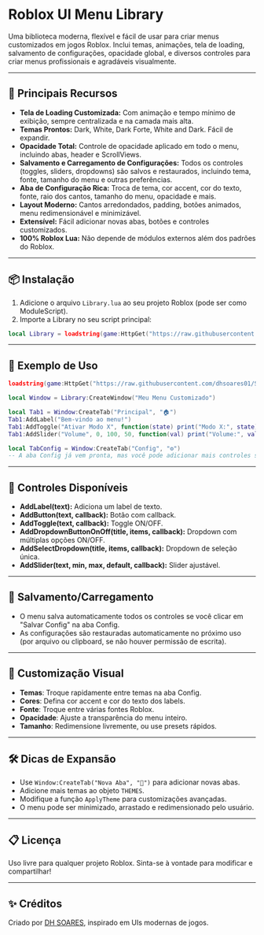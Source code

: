 # Roblox UI Menu Library

Uma biblioteca moderna, flexível e fácil de usar para criar menus customizados em jogos Roblox. Inclui temas, animações, tela de loading, salvamento de configurações, opacidade global, e diversos controles para criar menus profissionais e agradáveis visualmente.

---

## 🚀 Principais Recursos

- **Tela de Loading Customizada:** Com animação e tempo mínimo de exibição, sempre centralizada e na camada mais alta.
- **Temas Prontos:** Dark, White, Dark Forte, White and Dark. Fácil de expandir.
- **Opacidade Total:** Controle de opacidade aplicado em todo o menu, incluindo abas, header e ScrollViews.
- **Salvamento e Carregamento de Configurações:** Todos os controles (toggles, sliders, dropdowns) são salvos e restaurados, incluindo tema, fonte, tamanho do menu e outras preferências.
- **Aba de Configuração Rica:** Troca de tema, cor accent, cor do texto, fonte, raio dos cantos, tamanho do menu, opacidade e mais.
- **Layout Moderno:** Cantos arredondados, padding, botões animados, menu redimensionável e minimizável.
- **Extensível:** Fácil adicionar novas abas, botões e controles customizados.
- **100% Roblox Lua:** Não depende de módulos externos além dos padrões do Roblox.

---

## 📦 Instalação

1. Adicione o arquivo `Library.lua` ao seu projeto Roblox (pode ser como ModuleScript).
2. Importe a Library no seu script principal:

```lua
local Library = loadstring(game:HttpGet("https://raw.githubusercontent.com/dhsoares01/Script-library-/main/Library.lua"))()
```

---

## 📝 Exemplo de Uso

```lua
loadstring(game:HttpGet("https://raw.githubusercontent.com/dhsoares01/Script-library-/main/Library.lua"))()

local Window = Library:CreateWindow("Meu Menu Customizado")

local Tab1 = Window:CreateTab("Principal", "🏠")
Tab1:AddLabel("Bem-vindo ao menu!")
Tab1:AddToggle("Ativar Modo X", function(state) print("Modo X:", state) end)
Tab1:AddSlider("Volume", 0, 100, 50, function(val) print("Volume:", val) end)

local TabConfig = Window:CreateTab("Config", "⚙️")
-- A aba Config já vem pronta, mas você pode adicionar mais controles se quiser!
```

---

## 🧩 Controles Disponíveis

- **AddLabel(text):** Adiciona um label de texto.
- **AddButton(text, callback):** Botão com callback.
- **AddToggle(text, callback):** Toggle ON/OFF.
- **AddDropdownButtonOnOff(title, items, callback):** Dropdown com múltiplas opções ON/OFF.
- **AddSelectDropdown(title, items, callback):** Dropdown de seleção única.
- **AddSlider(text, min, max, default, callback):** Slider ajustável.

---

## 💾 Salvamento/Carregamento

- O menu salva automaticamente todos os controles se você clicar em "Salvar Config" na aba Config.
- As configurações são restauradas automaticamente no próximo uso (por arquivo ou clipboard, se não houver permissão de escrita).

---

## 🎨 Customização Visual

- **Temas**: Troque rapidamente entre temas na aba Config.
- **Cores**: Defina cor accent e cor do texto dos labels.
- **Fonte**: Troque entre várias fontes Roblox.
- **Opacidade**: Ajuste a transparência do menu inteiro.
- **Tamanho**: Redimensione livremente, ou use presets rápidos.

---

## 🛠️ Dicas de Expansão

- Use `Window:CreateTab("Nova Aba", "🔧")` para adicionar novas abas.
- Adicione mais temas ao objeto `THEMES`.
- Modifique a função `ApplyTheme` para customizações avançadas.
- O menu pode ser minimizado, arrastado e redimensionado pelo usuário.

---

## 📋 Licença

Uso livre para qualquer projeto Roblox. Sinta-se à vontade para modificar e compartilhar!

---

## ✨ Créditos

Criado por [DH SOARES](https://github.com/HOLD2292), inspirado em UIs modernas de jogos.
